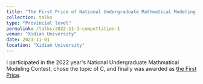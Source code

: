 ```yaml
---
title: "The First Price of National Undergraduate Mathmatical Modeling Contest(2022)"
collection: talks
type: "Provincial level"
permalink: /talks/2022-11-1-compettition-1
venue: "Xidian University"
date: 2023-11-01
location: "Xidian University"
---
```


I participated in the 2022 year's National Undergraduate Mathmatical Modeling Contest, chose the topic of C, and finally was awarded as [the First Price](/images/competition/数学建模国赛.pdf).
